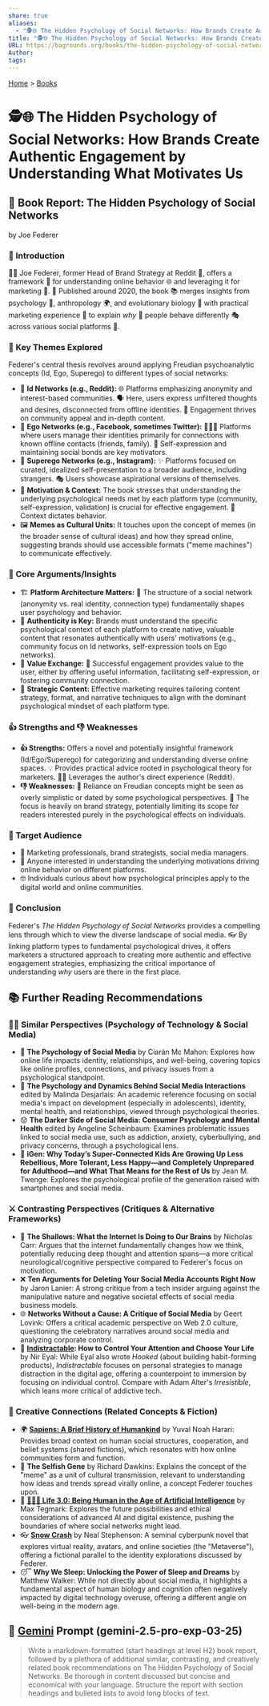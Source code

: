 ```yaml
---
share: true
aliases:
  - "🕵️🌐 The Hidden Psychology of Social Networks: How Brands Create Authentic Engagement by Understanding What Motivates Us"
title: "🕵️🌐 The Hidden Psychology of Social Networks: How Brands Create Authentic Engagement by Understanding What Motivates Us"
URL: https://bagrounds.org/books/the-hidden-psychology-of-social-networks
Author: 
tags: 
---
```

[Home](../index.md) > [Books](./index.md)  
# 🕵️🌐 The Hidden Psychology of Social Networks: How Brands Create Authentic Engagement by Understanding What Motivates Us  
## 📖 Book Report: The Hidden Psychology of Social Networks  
by Joe Federer  
  
### 📑 Introduction  
  
👨‍💼 Joe Federer, former Head of Brand Strategy at Reddit 💬, offers a framework 🧰 for understanding online behavior 🌐 and leveraging it for marketing 📣. 📅 Published around 2020, the book 📚 merges insights from psychology 🧠, anthropology 🌍, and evolutionary biology 🧬 with practical marketing experience 💼 to explain *why* 🤔 people behave differently 🎭 across various social platforms 📱.  
  
### 🔑 Key Themes Explored  
  
Federer's central thesis revolves around applying Freudian psychoanalytic concepts (Id, Ego, Superego) to different types of social networks:  
  
* 👻 **Id Networks (e.g., Reddit):** 🌐 Platforms emphasizing anonymity and interest-based communities. 🗣️ Here, users express unfiltered thoughts and desires, disconnected from offline identities. 🤝 Engagement thrives on community appeal and in-depth content.  
* 🙋 **Ego Networks (e.g., Facebook, sometimes Twitter):** 🧑‍🤝‍🧑 Platforms where users manage their identities primarily for connections with known offline contacts (friends, family). 🤳 Self-expression and maintaining social bonds are key motivators.  
* 🌟 **Superego Networks (e.g., Instagram):** ✨ Platforms focused on curated, idealized self-presentation to a broader audience, including strangers. 🎭 Users showcase aspirational versions of themselves.  
* 🧠 **Motivation & Context:** The book stresses that understanding the underlying psychological needs met by each platform type (community, self-expression, validation) is crucial for effective engagement. 📍 Context dictates behavior.  
* 🖼️ **Memes as Cultural Units:** It touches upon the concept of memes (in the broader sense of cultural ideas) and how they spread online, suggesting brands should use accessible formats ("meme machines") to communicate effectively.  
  
### 📣 Core Arguments/Insights  
  
* 🏗️ **Platform Architecture Matters:** 🧱 The structure of a social network (anonymity vs. real identity, connection type) fundamentally shapes user psychology and behavior.  
* 💯 **Authenticity is Key:** Brands must understand the specific psychological context of each platform to create native, valuable content that resonates authentically with users' motivations (e.g., community focus on Id networks, self-expression tools on Ego networks).  
* 🤝 **Value Exchange:** 🎁 Successful engagement provides value to the user, either by offering useful information, facilitating self-expression, or fostering community connection.  
* 🎯 **Strategic Content:** Effective marketing requires tailoring content strategy, format, and narrative techniques to align with the dominant psychological mindset of each platform type.  
  
### 👍 Strengths and 👎 Weaknesses  
  
* **👍 Strengths:** Offers a novel and potentially insightful framework (Id/Ego/Superego) for categorizing and understanding diverse online spaces. 💡 Provides practical advice rooted in psychological theory for marketers. 👨‍💻 Leverages the author's direct experience (Reddit).  
* **👎 Weaknesses:** 👴 Reliance on Freudian concepts might be seen as overly simplistic or dated by some psychological perspectives. 💼 The focus is heavily on brand strategy, potentially limiting its scope for readers interested purely in the psychological effects on individuals.  
  
### 🎯 Target Audience  
  
* 🏢 Marketing professionals, brand strategists, social media managers.  
* 🤔 Anyone interested in understanding the underlying motivations driving online behavior on different platforms.  
* 🤓 Individuals curious about how psychological principles apply to the digital world and online communities.  
  
### 📝 Conclusion  
  
Federer's *The Hidden Psychology of Social Networks* provides a compelling lens through which to view the diverse landscape of social media. 👓 By linking platform types to fundamental psychological drives, it offers marketers a structured approach to creating more authentic and effective engagement strategies, emphasizing the critical importance of understanding *why* users are there in the first place.  
  
## 📚 Further Reading Recommendations  
### 👨‍🏫 Similar Perspectives (Psychology of Technology & Social Media)  
  
* 🧠 **The Psychology of Social Media** by Ciarán Mc Mahon: Explores how online life impacts identity, relationships, and well-being, covering topics like online profiles, connections, and privacy issues from a psychological standpoint.  
* 👥 **The Psychology and Dynamics Behind Social Media Interactions** edited by Malinda Desjarlais: An academic reference focusing on social media's impact on development (especially in adolescents), identity, mental health, and relationships, viewed through psychological theories.  
* 😟 **The Darker Side of Social Media: Consumer Psychology and Mental Health** edited by Angeline Scheinbaum: Examines problematic issues linked to social media use, such as addiction, anxiety, cyberbullying, and privacy concerns, through a psychological lens.  
* 📱 **iGen: Why Today’s Super-Connected Kids Are Growing Up Less Rebellious, More Tolerant, Less Happy—and Completely Unprepared for Adulthood—and What That Means for the Rest of Us** by Jean M. Twenge: Explores the psychological profile of the generation raised with smartphones and social media.  
  
### ⚔️ Contrasting Perspectives (Critiques & Alternative Frameworks)  
  
* 🧠 **The Shallows: What the Internet Is Doing to Our Brains** by Nicholas Carr: Argues that the internet fundamentally changes how we think, potentially reducing deep thought and attention spans—a more critical neurological/cognitive perspective compared to Federer's focus on motivation.  
* ❌ **Ten Arguments for Deleting Your Social Media Accounts Right Now** by Jaron Lanier: A strong critique from a tech insider arguing against the manipulative nature and negative societal effects of social media business models.  
* 🌐 **Networks Without a Cause: A Critique of Social Media** by Geert Lovink: Offers a critical academic perspective on Web 2.0 culture, questioning the celebratory narratives around social media and analyzing corporate control.  
* 🧘 **[Indistractable](./indistractable.md): How to Control Your Attention and Choose Your Life** by Nir Eyal: While Eyal also wrote *Hooked* (about building habit-forming products), *Indistractable* focuses on personal strategies to manage distraction in the digital age, offering a counterpoint to immersion by focusing on individual control. Compare with Adam Alter's *Irresistible*, which leans more critical of addictive tech.  
  
### 🎨 Creative Connections (Related Concepts & Fiction)  
  
* 🌍 **[Sapiens: A Brief History of Humankind](./sapiens-a-brief-history-of-humankind.md)** by Yuval Noah Harari: Provides broad context on human social structures, cooperation, and belief systems (shared fictions), which resonates with how online communities form and function.  
* 🧬 **The Selfish Gene** by Richard Dawkins: Explains the concept of the "meme" as a unit of cultural transmission, relevant to understanding how ideas and trends spread virally online, a concept Federer touches upon.  
* 🤖 **[🧬👥💾 Life 3.0: Being Human in the Age of Artificial Intelligence](./life-3-0.md)** by Max Tegmark: Explores the future possibilities and ethical considerations of advanced AI and digital existence, pushing the boundaries of where social networks might lead.  
* 👓 **[Snow Crash](./snow-crash.md)** by Neal Stephenson: A seminal cyberpunk novel that explores virtual reality, avatars, and online societies (the "Metaverse"), offering a fictional parallel to the identity explorations discussed by Federer.  
* 😴 **Why We Sleep: Unlocking the Power of Sleep and Dreams** by Matthew Walker: While not directly about social media, it highlights a fundamental aspect of human biology and cognition often negatively impacted by digital technology overuse, offering a different angle on well-being in the modern age.  
  
## 💬 [Gemini](../software/gemini.md) Prompt (gemini-2.5-pro-exp-03-25)  
> Write a markdown-formatted (start headings at level H2) book report, followed by a plethora of additional similar, contrasting, and creatively related book recommendations on The Hidden Psychology of Social Networks. Be thorough in content discussed but concise and economical with your language. Structure the report with section headings and bulleted lists to avoid long blocks of text.